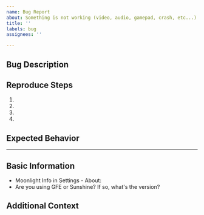 ```yaml
---
name: Bug Report
about: Something is not working (video, audio, gamepad, crash, etc...)
title: ''
labels: bug
assignees: ''

---
```


## Bug Description
<!-- What kind of incorrect behavior did you see? -->

## Reproduce Steps
<!-- Can you reproduce the issue? If so, please share below as steps -->
1. 
2. 
3. 
4. 

## Expected Behavior
<!-- A clear and concise description of what you expected to happen. -->


---

## Basic Information

<!-- You can open Moonlight Settings - About to see some info -->

 - Moonlight Info in Settings - About:
 - Are you using GFE or Sunshine? If so, what's the version?

## Additional Context

<!-- Add any other context about the problem here. For example error message on the screen, and settings in Moonlight -->
